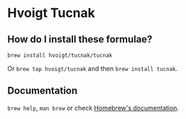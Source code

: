 # Hvoigt Tucnak

## How do I install these formulae?

`brew install hvoigt/tucnak/tucnak`

Or `brew tap hvoigt/tucnak` and then `brew install tucnak`.

## Documentation

`brew help`, `man brew` or check [Homebrew's documentation](https://docs.brew.sh).
